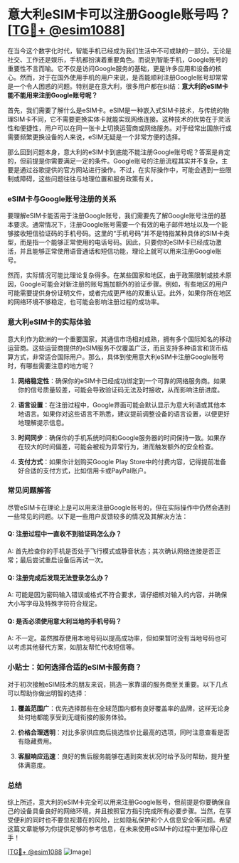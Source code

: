 # 意大利eSIM卡可以注册Google账号吗？[[TG💪+ @esim1088](https://t.me/s/esim1088)]

在当今这个数字化时代，智能手机已经成为我们生活中不可或缺的一部分。无论是社交、工作还是娱乐，手机都扮演着重要角色。而说到智能手机，Google账号的重要性不言而喻。它不仅是访问Google服务的基础，更是许多应用和设备的核心。然而，对于在国外使用手机的用户来说，是否能顺利注册Google账号却常常是一个令人困惑的问题。特别是在意大利，很多用户都在纠结：**意大利的eSIM卡能不能用来注册Google账号呢？**

首先，我们需要了解什么是eSIM卡。eSIM是一种嵌入式SIM卡技术，与传统的物理SIM卡不同，它不需要更换实体卡就能实现网络连接。这种技术的优势在于灵活性和便捷性，用户可以在同一张卡上切换运营商或网络服务。对于经常出国旅行或需要频繁更换设备的人来说，eSIM无疑是一个非常方便的选择。

那么回到问题本身，意大利的eSIM卡到底能不能注册Google账号呢？答案是肯定的，但前提是你需要满足一定的条件。Google账号的注册流程其实并不复杂，主要是通过谷歌提供的官方网站进行操作。不过，在实际操作中，可能会遇到一些限制或障碍，这些问题往往与地理位置和服务政策有关。

### eSIM卡与Google账号注册的关系

要理解eSIM卡能否用于注册Google账号，我们需要先了解Google账号注册的基本要求。通常情况下，注册Google账号需要一个有效的电子邮件地址以及一个能够接收短信验证码的手机号码。这里的“手机号码”并不是特指某种具体的SIM卡类型，而是指一个能够正常使用的电话号码。因此，只要你的eSIM卡已经成功激活，并且能够正常使用语音通话和短信功能，理论上就可以用来注册Google账号。

然而，实际情况可能比理论复杂得多。在某些国家和地区，由于政策限制或技术原因，Google可能会对新注册的账号施加额外的验证步骤。例如，有些地区的用户可能需要提供身份证明文件，或者完成更严格的双重认证。此外，如果你所在地区的网络环境不够稳定，也可能会影响注册过程的成功率。

### 意大利eSIM卡的实际体验

意大利作为欧洲的一个重要国家，其通信市场相对成熟，拥有多个国际知名的移动运营商。这些运营商提供的eSIM服务不仅覆盖广泛，而且支持多种语言和货币结算方式，非常适合国际用户。那么，具体到使用意大利eSIM卡注册Google账号时，有哪些需要注意的地方呢？

1. **网络稳定性**：确保你的eSIM卡已经成功绑定到一个可靠的网络服务商。如果你的信号质量较差，可能会导致验证码无法及时接收，从而影响注册进度。
   
2. **语言设置**：在注册过程中，Google界面可能会默认显示为意大利语或其他本地语言。如果你对这些语言不熟悉，建议提前调整设备的语言设置，以便更好地理解提示信息。

3. **时间同步**：确保你的手机系统时间和Google服务器的时间保持一致。如果存在较大的时间偏差，可能会被视为异常行为，进而触发额外的安全检查。

4. **支付方式**：如果你计划购买Google Play Store中的付费内容，记得提前准备好合适的支付方式，比如信用卡或PayPal账户。

### 常见问题解答

尽管eSIM卡在理论上是可以用来注册Google账号的，但在实际操作中仍然会遇到一些常见的问题。以下是一些用户反馈较多的情况及其解决方法：

#### Q: 注册过程中一直收不到验证码怎么办？
A: 首先检查你的手机是否处于飞行模式或静音状态；其次确认网络连接是否正常；最后尝试重启设备后再试一次。

#### Q: 注册完成后发现无法登录怎么办？
A: 可能是因为密码输入错误或格式不符合要求，请仔细核对输入的内容，并确保大小写字母及特殊字符符合规定。

#### Q: 是否必须使用意大利当地的手机号码？
A: 不一定。虽然推荐使用本地号码以提高成功率，但如果暂时没有当地号码也可以考虑其他替代方案，如朋友帮忙代收短信等。

### 小贴士：如何选择合适的eSIM卡服务商？

对于初次接触eSIM技术的朋友来说，挑选一家靠谱的服务商至关重要。以下几点可以帮助你做出明智的选择：

1. **覆盖范围广**：优先选择那些在全球范围内都有良好覆盖率的品牌，这样无论身处何地都能享受到无缝衔接的服务体验。
   
2. **价格合理透明**：对比多家供应商后挑选性价比最高的选项，同时注意查看是否有隐藏费用。

3. **客服响应迅速**：良好的售后服务能够在遇到突发状况时给予及时帮助，提升整体满意度。

### 总结

综上所述，意大利的eSIM卡完全可以用来注册Google账号，但前提是你要确保自己的设备具备良好的网络环境，并且按照官方指引完成所有必要步骤。当然，在享受便利的同时也不要忽视潜在的风险，比如隐私保护和个人信息安全等问题。希望这篇文章能够为你提供足够的参考信息，在未来使用eSIM卡的过程中更加得心应手！

[[TG💪+ @esim1088](https://t.me/s/esim1088) ![Image](https://i.postimg.cc/4NQfJmqS/Snipaste-2025-05-13-00-14-12.png)]